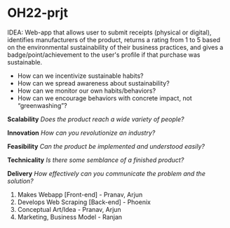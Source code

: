 # OH22-prjt

IDEA: Web-app that allows user to submit receipts (physical or digital), identifies manufacturers of the product, returns a rating from 1 to 5 based on the environmental sustainability of their business practices, and gives a badge/point/achievement to the user's profile if that purchase was sustainable. 
- How can we incentivize sustainable habits?
- How can we spread awareness about sustainability?
- How can we monitor our own habits/behaviors?
- How can we encourage behaviors with concrete impact, not “greenwashing”?

**Scalability**
*Does the product reach a wide variety of people?*

**Innovation**
*How can you revolutionize an industry?*

**Feasibility**
*Can the product be implemented and understood easily?*

**Technicality**
*Is there some semblance of a finished product?*

**Delivery**
*How effectively can you communicate the problem and the solution?*

1. Makes Webapp [Front-end] - Pranav, Arjun
2. Develops Web Scraping [Back-end] - Phoenix
3. Conceptual Art/Idea - Pranav, Arjun
4. Marketing, Business Model - Ranjan








